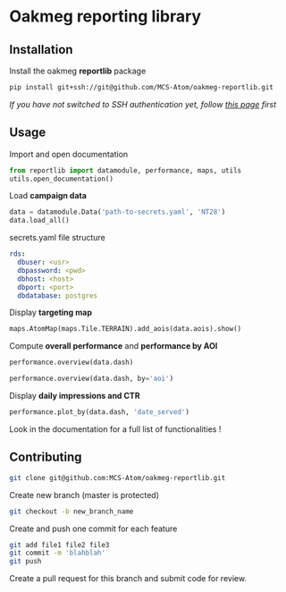 
# Oakmeg reporting library
## Installation
Install the oakmeg **reportlib** package 
```bash
pip install git+ssh://git@github.com/MCS-Atom/oakmeg-reportlib.git
```

*If you have not switched to SSH authentication yet, follow [this page](https://docs.github.com/en/github/authenticating-to-github/connecting-to-github-with-ssh) first*

## Usage
Import and open documentation
```python
from reportlib import datamodule, performance, maps, utils
utils.open_documentation()
```

Load **campaign data**
```python
data = datamodule.Data('path-to-secrets.yaml', 'NT28')
data.load_all()
```

secrets.yaml file structure
```yaml
rds:
  dbuser: <usr>
  dbpassword: <pwd>
  dbhost: <host>
  dbport: <port>
  dbdatabase: postgres
```

Display **targeting map**
```python
maps.AtomMap(maps.Tile.TERRAIN).add_aois(data.aois).show()
```

Compute **overall performance** and **performance by AOI**
```python
performance.overview(data.dash)
```
```python
performance.overview(data.dash, by='aoi')
```

Display **daily impressions and CTR**
```python
performance.plot_by(data.dash, 'date_served')
```

Look in the documentation for a full list of functionalities !

## Contributing
```bash
git clone git@github.com:MCS-Atom/oakmeg-reportlib.git
```

Create new branch (master is protected)
```bash
git checkout -b new_branch_name
```

Create and push one commit for each feature
```bash
git add file1 file2 file3
git commit -m 'blahblah'
git push
```

Create a pull request for this branch and submit code for review.
